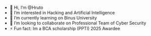 - 👋 Hi, I’m @Hruto
- 👀 I’m interested in Hacking and Artificial Intelligence
- 🌱 I’m currently learning on Binus University
- 💞️ I’m looking to collaborate on Professional Team of Cyber Security
- ⚡ Fun fact: Im a BCA scholarship (PPTI) 2025 Awardee

<!---
Hruto/Hruto is a ✨ special ✨ repository because its `README.md` (this file) appears on your GitHub profile.
You can click the Preview link to take a look at your changes.
--->
